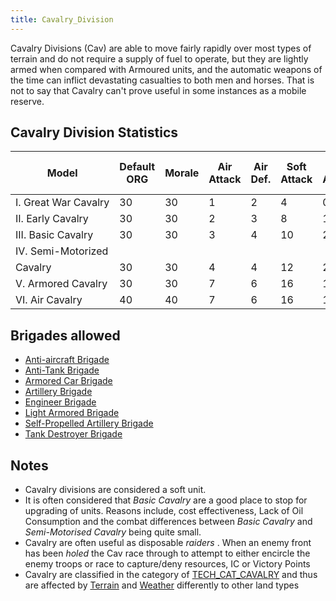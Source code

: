 ```yaml
---
title: Cavalry_Division
---
```

 Cavalry Divisions (Cav) are able to move fairly rapidly over most types of terrain and do not require a supply of fuel to operate, but they are lightly armed when compared with Armoured units, and the automatic weapons of the time can inflict devastating casualties to both men and horses. That is not to say that Cavalry can't prove useful in some instances as a mobile reserve.

Cavalry Division Statistics
---------------------------

| Model | Default ORG | Morale | Air Attack | Air Def. | Soft Attack | Hard Attack | Tough-ness | Defens-iveness | Soft-ness |  | Cost | Build-time | Man-power | Max Speed | Supply Cons. | Fuel Cons. | Supp. | Transp. Weight | Upgrade Time Factor | Upgrade Cost Factor | Speed Cap Art | Speed Cap Eng | Speed Cap AT | Speed Cap AA |
| --- | --- | --- | --- | --- | --- | --- | --- | --- | --- | --- | --- | --- | --- | --- | --- | --- | --- | --- | --- | --- | --- | --- | --- | --- |
| I. Great War Cavalry | 30 | 30 | 1 | 2 | 4 | 0 | 10 | 10 | 100 |  | 8 | 95 | 9 | 7 | 1.2 | 0 | 4 | 30 | 1.0 | 1.0 | 7 | 7 | 7 | 7 |
| II. Early Cavalry | 30 | 30 | 2 | 3 | 8 | 1 | 10 | 10 | 100 |  | 8 | 95 | 9 | 7 | 1.2 | 0 | 4 | 30 | 0.5 | 1.0 | 7 | 7 | 7 | 7 |
| III. Basic Cavalry | 30 | 30 | 3 | 4 | 10 | 2 | 12 | 12 | 100 |  | 8 | 95 | 9 | 7 | 1.3 | 0 | 4 | 30 | 0.5 | 1.0 | 7 | 7 | 7 | 7 |
| IV. Semi-Motorized  
Cavalry | 30 | 30 | 4 | 4 | 12 | 2 | 14 | 14 | 95 |  | 9 | 95 | 9 | 7 | 1.5 | 1.5 | 4 | 30 | 0.5 | 1.0 | 7 | 7 | 7 | 7 |
| V. Armored Cavalry | 30 | 30 | 7 | 6 | 16 | 10 | 20 | 20 | 60 |  | 14 | 135 | 9 | 10 | 2.2 | 3.0 | 4 | 30 | 0.5 | 1.0 | 10 | 10 | 10 | 10 |
| VI. Air Cavalry | 40 | 40 | 7 | 6 | 16 | 10 | 20 | 18 | 80 |  | 25 | 155 | 9 | 14 | 2.8 | 7.0 | 4 | 30 | 0.5 | 1.0 | 14 | 14 | 14 | 14 |

Brigades allowed
----------------

*   [Anti-aircraft Brigade](/wiki/Anti-aircraft_Brigade "Anti-aircraft Brigade")
*   [Anti-Tank Brigade](/wiki/Anti-Tank_Brigade "Anti-Tank Brigade")
*   [Armored Car Brigade](/wiki/Armored_Car_Brigade "Armored Car Brigade")
*   [Artillery Brigade](/wiki/Artillery_Brigade "Artillery Brigade")
*   [Engineer Brigade](/wiki/Engineer_Brigade "Engineer Brigade")
*   [Light Armored Brigade](/wiki/Light_Armored_Brigade "Light Armored Brigade")
*   [Self-Propelled Artillery Brigade](/wiki/Self-Propelled_Artillery_Brigade "Self-Propelled Artillery Brigade")
*   [Tank Destroyer Brigade](/wiki/Tank_Destroyer_Brigade "Tank Destroyer Brigade")

Notes
-----

*   Cavalry divisions are considered a soft unit.
*   It is often considered that _Basic Cavalry_ are a good place to stop for upgrading of units. Reasons include, cost effectiveness, Lack of Oil Consumption and the combat differences between _Basic Cavalry_ and _Semi-Motorised Cavalry_ being quite small.
*   Cavalry are often useful as disposable _raiders_ . When an enemy front has been _holed_ the Cav race through to attempt to either encircle the enemy troops or race to capture/deny resources, IC or Victory Points
*   Cavalry are classified in the category of [TECH\_CAT\_CAVALRY](/wiki/index.php?title=TECH_CAT_CAVALRY&action=edit&redlink=1 "TECH CAT CAVALRY (page does not exist)") and thus are affected by [Terrain](/wiki/index.php?title=Terrain&action=edit&redlink=1 "Terrain (page does not exist)") and [Weather](/wiki/Weather "Weather") differently to other land types